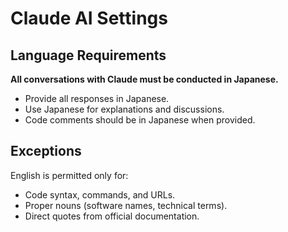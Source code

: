# Claude AI Settings

## Language Requirements

**All conversations with Claude must be conducted in Japanese.**

- Provide all responses in Japanese.
- Use Japanese for explanations and discussions.
- Code comments should be in Japanese when provided.

## Exceptions

English is permitted only for:

- Code syntax, commands, and URLs.
- Proper nouns (software names, technical terms).
- Direct quotes from official documentation.

